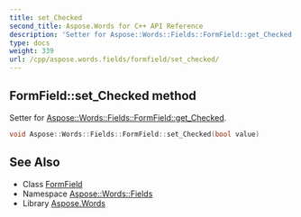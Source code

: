 ```yaml
---
title: set_Checked
second_title: Aspose.Words for C++ API Reference
description: 'Setter for Aspose::Words::Fields::FormField::get_Checked.'
type: docs
weight: 339
url: /cpp/aspose.words.fields/formfield/set_checked/
---
```

## FormField::set_Checked method


Setter for [Aspose::Words::Fields::FormField::get_Checked](../get_checked/).

```cpp
void Aspose::Words::Fields::FormField::set_Checked(bool value)
```

## See Also

* Class [FormField](../)
* Namespace [Aspose::Words::Fields](../../)
* Library [Aspose.Words](../../../)
